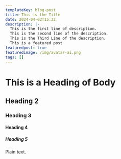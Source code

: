 ```yaml
---
templateKey: blog-post
title: This is the Title
date: 2024-04-02T15:32
description: |-
  This is the first line of description.
  This is the second line of the description.
  This is the Third Line of the description.
  This is a featured post
featuredpost: true
featuredimage: /img/avatar-ai.png
tags: []
---
```

# This is  a Heading of Body

## Heading 2

### Heading 3

#### Heading 4

##### Heading 5

Plain text.
